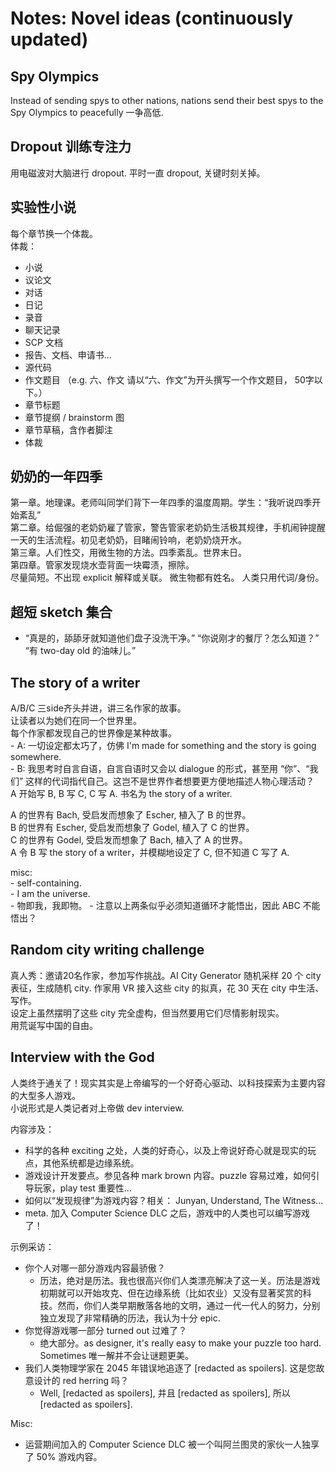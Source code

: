 # Notes: Novel ideas (continuously updated)
## Spy Olympics
Instead of sending spys to other nations, nations send their best spys to the Spy Olympics to peacefully 一争高低. 

## Dropout 训练专注力
用电磁波对大脑进行 dropout. 平时一直 dropout, 关键时刻关掉。

## 实验性小说
每个章节换一个体裁。  
体裁：
- 小说
- 议论文
- 对话
- 日记
- 录音
- 聊天记录
- SCP 文档
- 报告、文档、申请书...
- 源代码
- 作文题目 （e.g. 六、作文 请以“六、作文”为开头撰写一个作文题目，
50字以下。）
- 章节标题
- 章节提纲 / brainstorm 图
- 章节草稿，含作者脚注
- 体裁

## 奶奶的一年四季
第一章。地理课。老师叫同学们背下一年四季的温度周期。学生：“我听说四季开始紊乱”  
第二章。给倔强的老奶奶雇了管家，警告管家老奶奶生活极其规律，手机闹钟提醒一天的生活流程。初见老奶奶，目睹闹铃响，老奶奶烧开水。  
第三章。人们性交，用微生物的方法。四季紊乱。世界末日。  
第四章。管家发现烧水壶背面一块霉渍，擦除。  
尽量简短。不出现 explicit 解释或关联。 微生物都有姓名。 人类只用代词/身份。  

## 超短 sketch 集合
- “真是的，舔舔牙就知道他们盘子没洗干净。” “你说刚才的餐厅？怎么知道？” “有 two-day old 的油味儿。”

## The story of a writer
A/B/C 三side齐头并进，讲三名作家的故事。  
让读者以为她们在同一个世界里。  
每个作家都发现自己的世界像是某种故事。  
    - A: 一切设定都太巧了，仿佛 I'm made for something and the story is going somewhere.  
    - B: 我思考时自言自语，自言自语时又会以 dialogue 的形式，甚至用 “你”、“我们” 这样的代词指代自己。这岂不是世界作者想要更方便地描述人物心理活动？  
A 开始写 B, B 写 C, C 写 A. 书名为 the story of a writer.  

A 的世界有 Bach, 受启发而想象了 Escher, 植入了 B 的世界。  
B 的世界有 Escher, 受启发而想象了 Godel, 植入了 C 的世界。  
C 的世界有 Godel, 受启发而想象了 Bach, 植入了 A 的世界。  
A 令 B 写 the story of a writer，并模糊地设定了 C, 但不知道 C 写了 A.  

misc:  
    - self-containing.  
    - I am the universe.  
    - 物即我，我即物。
    - 注意以上两条似乎必须知道循环才能悟出，因此 ABC 不能悟出？

## Random city writing challenge
真人秀：邀请20名作家，参加写作挑战。AI City Generator 随机采样 20 个 city 表征，生成随机 city. 作家用 VR 接入这些 city 的拟真，花 30 天在 city 中生活、写作。  
设定上虽然摆明了这些 city 完全虚构，但当然要用它们尽情影射现实。  
用荒诞写中国的自由。  

## Interview with the God
人类终于通关了！现实其实是上帝编写的一个好奇心驱动、以科技探索为主要内容的大型多人游戏。  
小说形式是人类记者对上帝做 dev interview.  

内容涉及：  
- 科学的各种 exciting 之处，人类的好奇心，以及上帝说好奇心就是现实的玩点，其他系统都是边缘系统。  
- 游戏设计开发要点。参见各种 mark brown 内容。puzzle 容易过难，如何引导玩家，play test 重要性...  
- 如何以“发现规律”为游戏内容？相关： Junyan, Understand, The Witness...  
- meta. 加入 Computer Science DLC 之后，游戏中的人类也可以编写游戏了！  

示例采访：  
- 你个人对哪一部分游戏内容最骄傲？
  - 历法，绝对是历法。我也很高兴你们人类漂亮解决了这一关。历法是游戏初期就可以开始攻克、但在边缘系统（比如农业）又没有显著奖赏的科技。然而，你们人类早期散落各地的文明，通过一代一代人的努力，分别独立发现了非常精确的历法，我认为十分 epic.  
- 你觉得游戏哪一部分 turned out 过难了？  
  - 绝大部分。as designer, it's really easy to make your puzzle too hard. Sometimes 唯一解并不会让谜题更美。  
- 我们人类物理学家在 2045 年错误地追逐了 [redacted as spoilers]. 这是您故意设计的 red herring 吗？  
  - Well, [redacted as spoilers], 并且 [redacted as spoilers], 所以 [redacted as spoilers].  

Misc:  
- 运营期间加入的 Computer Science DLC 被一个叫阿兰图灵的家伙一人独享了 50% 游戏内容。  
